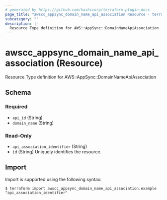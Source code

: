 ```yaml
---
# generated by https://github.com/hashicorp/terraform-plugin-docs
page_title: "awscc_appsync_domain_name_api_association Resource - terraform-provider-awscc"
subcategory: ""
description: |-
  Resource Type definition for AWS::AppSync::DomainNameApiAssociation
---
```


# awscc_appsync_domain_name_api_association (Resource)

Resource Type definition for AWS::AppSync::DomainNameApiAssociation



<!-- schema generated by tfplugindocs -->
## Schema

### Required

- `api_id` (String)
- `domain_name` (String)

### Read-Only

- `api_association_identifier` (String)
- `id` (String) Uniquely identifies the resource.

## Import

Import is supported using the following syntax:

```shell
$ terraform import awscc_appsync_domain_name_api_association.example "api_association_identifier"
```
